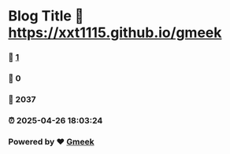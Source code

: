 # Blog Title :link: https://xxt1115.github.io/gmeek 
### :page_facing_up: [1](https://xxt1115.github.io/gmeek/tag.html) 
### :speech_balloon: 0 
### :hibiscus: 2037 
### :alarm_clock: 2025-04-26 18:03:24 
### Powered by :heart: [Gmeek](https://github.com/Meekdai/Gmeek)
